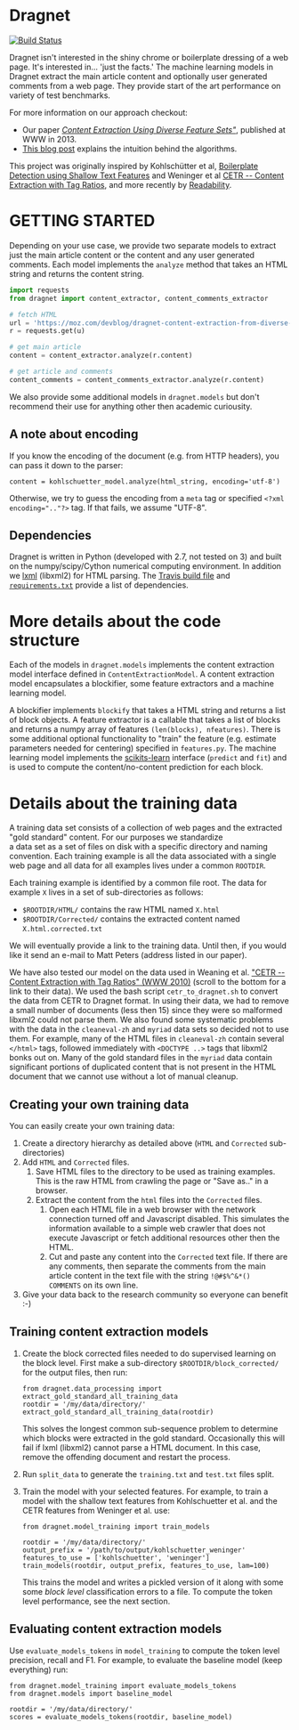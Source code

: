 
Dragnet
=====================================

[![Build Status](https://api.travis-ci.org/seomoz/dragnet.png)](https://api.travis-ci.org/seomoz/dragnet.png)

Dragnet isn't interested in the shiny chrome or boilerplate dressing of a 
web page. It's interested in... 'just the facts.'  The machine learning
models in Dragnet extract the main article content and optionally
user generated comments from a web page.  They provide start
of the art performance on variety of test benchmarks.

For more information on our approach checkout:

* Our paper [<i>Content Extraction Using Diverse Feature Sets"</i>](dragnet_www2013.pdf?raw=true), published
at WWW in 2013.
* [This blog post](https://moz.com/devblog/dragnet-content-extraction-from-diverse-feature-sets/) explains the intuition behind the algorithms.

This project was originally inspired by 
Kohlschütter et al, [Boilerplate Detection using Shallow Text Features](http://www.l3s.de/~kohlschuetter/publications/wsdm187-kohlschuetter.pdf) and 
Weninger et al [CETR -- Content Extraction with Tag Ratios](http://web.engr.illinois.edu/~weninge1/cetr/), and more recently by [Readability](https://github.com/buriy/python-readability).

# GETTING STARTED

Depending on your use case, we provide two separate models to extract
just the main article content or the content and any user generated
comments.  Each model implements the `analyze` method that
takes an HTML string and returns the content string.

```python
import requests
from dragnet import content_extractor, content_comments_extractor

# fetch HTML
url = 'https://moz.com/devblog/dragnet-content-extraction-from-diverse-feature-sets/'
r = requests.get(u)

# get main article
content = content_extractor.analyze(r.content)

# get article and comments
content_comments = content_comments_extractor.analyze(r.content)
```

We also provide some additional models in `dragnet.models` but
don't recommend their use for anything other then academic curiousity.

## A note about encoding

If you know the encoding of the document (e.g. from HTTP headers),
you can pass it down to the parser:

    content = kohlschuetter_model.analyze(html_string, encoding='utf-8')

Otherwise, we try to guess the encoding from a `meta` tag or specified
`<?xml encoding=".."?>` tag.  If that fails, we assume "UTF-8".

## Dependencies

Dragnet is written in Python (developed with 2.7, not tested on 3)
and built on the numpy/scipy/Cython numerical computing environment.
In addition we <a href="http://lxml.de/">lxml</a> (libxml2)
for HTML parsing.  The [Travis build file](.travis.yml) and
[`requirements.txt`](requirements.txt) provide a list of dependencies.

# More details about the code structure

Each of the models in `dragnet.models` implements the
content extraction model interface defined in `ContentExtractionModel`.
A content extraction model encapsulates a blockifier, some feature
extractors and a machine learning model.

A blockifier implements `blockify` that takes a HTML string and returns a list
of block objects.  A feature extractor is a callable that takes a list
of blocks and returns a numpy array of features `(len(blocks), nfeatures)`.
There is some additional optional functionality
to "train" the feature (e.g. estimate parameters needed for centering)
specified in `features.py`.  The machine learning model implements
the [scikits-learn](http://scikit-learn.org/stable/) interface (`predict` and `fit`) and is used to compute
the content/no-content prediction for each block.


# Details about the training data

A training data set consists of a collection of web pages and the extracted
"gold standard" content.  For our purposes we standardize  
a data set as a set of files on disk with a specific directory and naming
convention.  Each training example is all the data associated
with a single web page and all data for all examples lives under
a common `ROOTDIR`.

Each training example is identified by a common file root.
The data for example `X` lives in a set of sub-directories as follows:

* `$ROOTDIR/HTML/` contains the raw HTML named `X.html`
* `$ROOTDIR/Corrected/` contains the extracted content named `X.html.corrected.txt`

We will eventually provide a link to the training data.  Until then, if you would like
it send an e-mail to Matt Peters (address listed in our paper).

We have also tested our model on the data used in Weaning et al.
["CETR -- Content Extraction with Tag Ratios" (WWW 2010)](http://web.engr.illinois.edu/~weninge1/cetr/)
(scroll to the bottom for a link to their data).  We used the bash script
`cetr_to_dragnet.sh` to convert the data from CETR to Dragnet format.  In using their data,
we had to remove a small number of documents (less then 15) since they were so malformed
libxml2 could not parse them.  We also found some systematic problems with the data in the
`cleaneval-zh` and `myriad` data sets so decided not to use them.  For example,
many of the HTML files in `cleaneval-zh` contain several `</html>` tags, followed immediately
with `<DOCTYPE ..>` tags that libxml2 bonks out on.  Many of the gold standard files
in the `myriad` data contain significant portions of duplicated content that is not
present in the HTML document that we cannot use without a lot of manual cleanup.

## Creating your own training data

You can easily create your own training data:

1.  Create a directory hierarchy as detailed above (`HTML` and `Corrected` sub-directories)
2.  Add `HTML` and `Corrected` files.
    1.  Save HTML files to the directory to be used as training examples.  This is the raw HTML from crawling the page or "Save as.." in a browser.
    2.  Extract the content from the `html` files into the `Corrected` files.
        1.  Open each HTML file in a web browser with the network connection turned off
            and Javascript disabled.  This simulates the information available to a simple
            web crawler that does not execute Javascript or fetch additional
            resources other then the HTML.
        2.  Cut and paste any content into the `Corrected` text
            file.  If there are any comments, then separate the comments from the main
            article content in the text file with the string `!@#$%^&*()  COMMENTS`
            on its own line.
3.  Give your data back to the research community so everyone can benefit :-)

## Training content extraction models

1.  Create the block corrected files needed to do supervised learning on the block level.
First make a sub-directory `$ROOTDIR/block_corrected/` for the output files, then run:

        from dragnet.data_processing import extract_gold_standard_all_training_data
        rootdir = '/my/data/directory/'
        extract_gold_standard_all_training_data(rootdir)

    This solves the longest common sub-sequence problem to determine
    which blocks were extracted in the gold standard.
    Occasionally this will fail if lxml (libxml2) cannot parse
    a HTML document.  In this case, remove the offending document and restart the process.
2.  Run `split_data` to generate the `training.txt` and `test.txt` files split.
3.  Train the model with your selected features.  For example, to 
    train a model with the shallow text features from Kohlschuetter et al.
    and the CETR features from Weninger et al. use:

        from dragnet.model_training import train_models

        rootdir = '/my/data/directory/'
        output_prefix = '/path/to/output/kohlschuetter_weninger'
        features_to_use = ['kohlschuetter', 'weninger']
        train_models(rootdir, output_prefix, features_to_use, lam=100)

    This trains the model and writes a pickled version of it along with some
    some *block level* classification errors to a file.
    To compute the token level performance, see the next section.



## Evaluating content extraction models

Use `evaluate_models_tokens` in `model_training` to compute the token level
precision, recall and F1.  For example,
to evaluate the baseline model (keep everything) run:

    from dragnet.model_training import evaluate_models_tokens
    from dragnet.models import baseline_model

    rootdir = '/my/data/directory/'
    scores = evaluate_models_tokens(rootdir, baseline_model)

